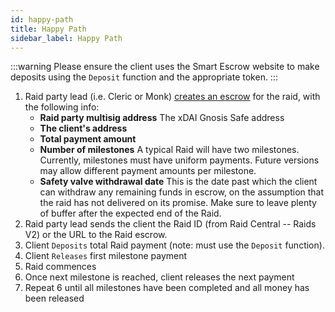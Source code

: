 ```yaml
---
id: happy-path
title: Happy Path
sidebar_label: Happy Path
---
```


:::warning
Please ensure the client uses the Smart Escrow website to make deposits using the `Deposit` function and the appropriate token.
:::

1. Raid party lead (i.e. <span class='cleric'>Cleric</span> or <span class='monk'>Monk</span>) [creates an escrow](https://smartescrow.raidguild.org/) for the raid, with the following info:
    - **Raid party multisig address** The xDAI Gnosis Safe address
    - **The client's address**
    - **Total payment amount**
    - **Number of milestones** A typical Raid will have two milestones. Currently, milestones must have uniform payments. Future versions may allow different payment amounts per milestone.
    - **Safety valve withdrawal date** This is the date past which the client can withdraw any remaining funds in escrow, on the assumption that the raid has not delivered on its promise. Make sure to leave plenty of buffer after the expected end of the Raid.
2. Raid party lead sends the client the Raid ID (from Raid Central -- Raids V2) or the URL to the Raid escrow.
3. Client `Deposits` total Raid payment (note: must use the `Deposit` function).
4. Client `Releases` first milestone payment
5. Raid commences
6. Once next milestone is reached, client releases the next payment
7. Repeat 6 until all milestones have been completed and all money has been released
